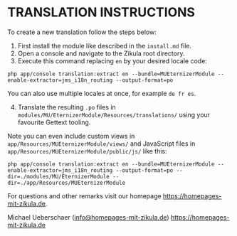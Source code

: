 # TRANSLATION INSTRUCTIONS

To create a new translation follow the steps below:

1. First install the module like described in the `install.md` file.
2. Open a console and navigate to the Zikula root directory.
3. Execute this command replacing `en` by your desired locale code:

`php app/console translation:extract en --bundle=MUEternizerModule --enable-extractor=jms_i18n_routing --output-format=po`

You can also use multiple locales at once, for example `de fr es`.

4. Translate the resulting `.po` files in `modules/MU/EternizerModule/Resources/translations/` using your favourite Gettext tooling.

Note you can even include custom views in `app/Resources/MUEternizerModule/views/` and JavaScript files in `app/Resources/MUEternizerModule/public/js/` like this:

`php app/console translation:extract en --bundle=MUEternizerModule --enable-extractor=jms_i18n_routing --output-format=po --dir=./modules/MU/EternizerModule --dir=./app/Resources/MUEternizerModule`

For questions and other remarks visit our homepage https://homepages-mit-zikula.de.

Michael Ueberschaer (info@homepages-mit-zikula.de)
https://homepages-mit-zikula.de
